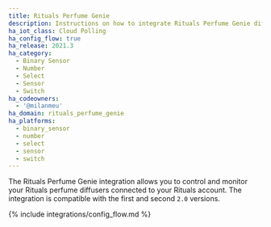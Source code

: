 ```yaml
---
title: Rituals Perfume Genie
description: Instructions on how to integrate Rituals Perfume Genie diffusers within Home Assistant.
ha_iot_class: Cloud Polling
ha_config_flow: true
ha_release: 2021.3
ha_category:
  - Binary Sensor
  - Number
  - Select
  - Sensor
  - Switch
ha_codeowners:
  - '@milanmeu'
ha_domain: rituals_perfume_genie
ha_platforms:
  - binary_sensor
  - number
  - select
  - sensor
  - switch
---
```


The Rituals Perfume Genie integration allows you to control and monitor your Rituals perfume diffusers connected to your Rituals account. The integration is compatible with the first and second `2.0` versions.

{% include integrations/config_flow.md %}
